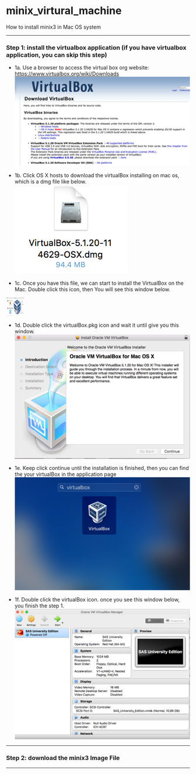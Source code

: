 # minix_virtural_machine


How to install minix3 in Mac OS system

---

### Step 1: install the virtualbox application (if you have virtualbox application, you can skip this step)

- 1a. Use a browser to access the virtual box org website: https://www.virtualbox.org/wiki/Downloads
 ![image](https://github.com/Beokro/minix_virtural_machine/raw/master/screenshots/1.png)

- 1b. Click OS X hosts to download the virtualBox installing on mac os, which is a dmg file like below.
 ![image](https://github.com/Beokro/minix_virtural_machine/raw/master/screenshots/2.png)

- 1c. Once you have this file, we can start to install the VirtualBox on the Mac. Double click this icon, then You will see this window below.
 <img src="https://github.com/Beokro/minix_virtural_machine/raw/master/screenshots/3.png" width='50' height='50'/>

- 1d. Double click the virtualBox.pkg icon and wait it until give you this window.
  ![image](https://github.com/Beokro/minix_virtural_machine/raw/master/screenshots/4.png)

- 1e. Keep click continue until the installation is finished, then you can find the your virtualBox in the application page
   ![image](https://github.com/Beokro/minix_virtural_machine/raw/master/screenshots/5.png)

- 1f. Double click the virtualBox icon. once you see this window below, you finish the step 1.
	![image](https://github.com/Beokro/minix_virtural_machine/raw/master/screenshots/6.png)
---


### Step 2: download the minix3 Image File





---
